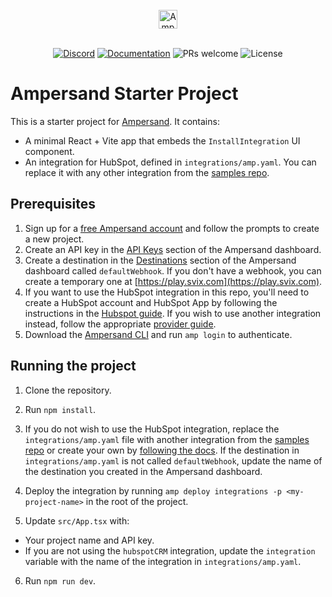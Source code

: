 <br/>
<div align="center">
    <a href="https://www.withampersand.com/?utm_source=github&utm_medium=readme&utm_campaign=mcp-docs-server&utm_content=logo">
    <img src="https://res.cloudinary.com/dycvts6vp/image/upload/v1723671980/ampersand-logo-black.svg" height="30" align="center" alt="Ampersand logo" >
    </a>
<br/>
<br/>

<div align="center">

 [![Discord](https://img.shields.io/badge/Join%20The%20Community-black?logo=discord)](https://discord.gg/BWP4BpKHvf) [![Documentation](https://img.shields.io/badge/Read%20our%20Documentation-black?logo=book)](https://docs.withampersand.com) ![PRs welcome](https://img.shields.io/badge/PRs-welcome-brightgreen.svg) <img src="https://img.shields.io/static/v1?label=license&message=MIT&color=white" alt="License">
</div>

</div>

# Ampersand Starter Project

This is a starter project for [Ampersand](https://www.withampersand.com). It contains:
- A minimal React + Vite app that embeds the `InstallIntegration` UI component.
- An integration for HubSpot, defined in `integrations/amp.yaml`. You can replace it with any other integration from the [samples repo](https://github.com/amp-labs/samples).

## Prerequisites

1. Sign up for a [free Ampersand account](https://dashboard.withampersand.com/sign-up) and follow the prompts to create a new project.
2. Create an API key in the [API Keys](https://dashboard.withampersand.com/projects/_/api-keys) section of the Ampersand dashboard.
3. Create a destination in the [Destinations](https://dashboard.withampersand.com/projects/_/destinations) section of the Ampersand dashboard called `defaultWebhook`. If you don't have a webhook, you can create a temporary one at [https://play.svix.com](https://play.svix.com).
4. If you want to use the HubSpot integration in this repo, you'll need to create a HubSpot account and HubSpot App by following the instructions in the [Hubspot guide](https://docs.withampersand.com/provider-guides/hubspot). If you wish to use another integration instead, follow the appropriate [provider guide](https://docs.withampersand.com/provider-guides/overview).
5. Download the [Ampersand CLI](https://docs.withampersand.com/cli/overview) and run `amp login` to authenticate.

## Running the project

1. Clone the repository.
2. Run `npm install`.
3. If you do not wish to use the HubSpot integration, replace the `integrations/amp.yaml` file with another integration from the [samples repo](https://github.com/amp-labs/samples) or create your own by [following the docs](https://docs.withampersand.com). If the destination in `integrations/amp.yaml` is not called `defaultWebhook`, update the name of the destination you created in the Ampersand dashboard.

4. Deploy the integration by running `amp deploy integrations -p <my-project-name>` in the root of the project.
5. Update `src/App.tsx` with:
  - Your project name and API key.
  - If you are not using the `hubspotCRM` integration, update the `integration` variable with the name of the integration in `integrations/amp.yaml`.
6. Run `npm run dev`.
